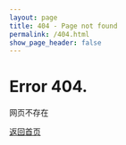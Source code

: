 ```yaml
---
layout: page
title: 404 - Page not found
permalink: /404.html
show_page_header: false
---
```



# Error 404.

网页不存在

 [返回首页](/)
